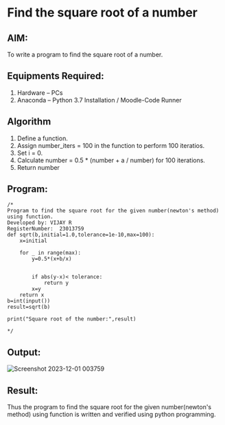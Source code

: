 # Find the square root of a number

## AIM:
To write a program to find the square root of a number.

## Equipments Required:
1. Hardware – PCs
2. Anaconda – Python 3.7 Installation / Moodle-Code Runner

## Algorithm
1. Define a function.
2. Assign number_iters = 100 in the function to perform 100 iteratios.
3. Set i = 0.
4. Calculate  number = 0.5 * (number + a / number) for 100 iterations.
5. Return number

## Program:
```
/*
Program to find the square root for the given number(newton's method) using function.
Developed by: VIJAY R
RegisterNumber:  23013759
def sqrt(b,initial=1.0,tolerance=1e-10,max=100):
    x=initial
  
    for _ in range(max):
        y=0.5*(x+b/x)
        
         
        if abs(y-x)< tolerance:
            return y
        x=y
    return x
b=int(input())
result=sqrt(b)

print("Square root of the number:",result)

*/
```

## Output:
![Screenshot 2023-12-01 003759](https://github.com/vijayr21/Square-root-of-a-number/assets/149347607/d71fe669-82fc-455e-aa39-f8cf81347294)



## Result:
Thus the program to find the square root for the given number(newton's method) using function is written and verified using python programming.
